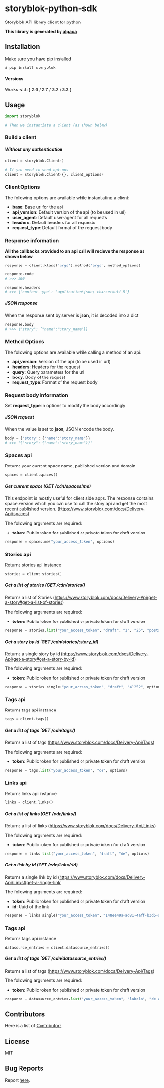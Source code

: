 # storyblok-python-sdk

Storyblok API library client for python

__This library is generated by [alpaca](https://github.com/pksunkara/alpaca)__

## Installation

Make sure you have [pip](https://pypi.python.org/pypi/pip) installed

```bash
$ pip install storyblok
```

#### Versions

Works with [ 2.6 / 2.7 / 3.2 / 3.3 ]

## Usage

```python
import storyblok

# Then we instantiate a client (as shown below)
```

### Build a client

##### Without any authentication

```python
client = storyblok.Client()

# If you need to send options
client = storyblok.Client({}, client_options)
```

### Client Options

The following options are available while instantiating a client:

 * __base__: Base url for the api
 * __api_version__: Default version of the api (to be used in url)
 * __user_agent__: Default user-agent for all requests
 * __headers__: Default headers for all requests
 * __request_type__: Default format of the request body

### Response information

__All the callbacks provided to an api call will recieve the response as shown below__

```python
response = client.klass('args').method('args', method_options)

response.code
# >>> 200

response.headers
# >>> {'content-type': 'application/json; charset=utf-8'}
```

##### JSON response

When the response sent by server is __json__, it is decoded into a dict

```python
response.body
# >>> {"story": {"name":"story_name"}}
```

### Method Options

The following options are available while calling a method of an api:

 * __api_version__: Version of the api (to be used in url)
 * __headers__: Headers for the request
 * __query__: Query parameters for the url
 * __body__: Body of the request
 * __request_type__: Format of the request body

### Request body information

Set __request_type__ in options to modify the body accordingly

##### JSON request

When the value is set to __json__, JSON encode the body.

```python
body = {'story': {'name':"story_name"}}
# >>> '{"story": {"name":"story_name"}}'
```

### Spaces api

Returns your current space name, published version and domain

```python
spaces = client.spaces()
```

##### Get current space (GET /cdn/spaces/me)

This endpoint is mostly useful for client side apps. The response contains space.version which you can use to call the story api and get the most recent published version. (https://www.storyblok.com/docs/Delivery-Api/spaces)

The following arguments are required:

 * __token__: Public token for published or private token for draft version

```python
response = spaces.me("your_access_token", options)
```

### Stories api

Returns stories api instance

```python
stories = client.stories()
```

##### Get a list of stories (GET /cdn/stories/)

Returns a list of Stories (https://www.storyblok.com/docs/Delivery-Api/get-a-story#get-a-list-of-stories)

The following arguments are required:

 * __token__: Public token for published or private token for draft version

```python
response = stories.list("your_access_token", "draft", "1", "25", "posts", "1527067945", options)
```

##### Get a story by id (GET /cdn/stories/:story_id)

Returns a single story by id (https://www.storyblok.com/docs/Delivery-Api/get-a-story#get-a-story-by-id)

The following arguments are required:

 * __token__: Public token for published or private token for draft version

```python
response = stories.single("your_access_token", "draft", "41252", options)
```

### Tags api

Returns tags api instance

```python
tags = client.tags()
```

##### Get a list of tags (GET /cdn/tags/)

Returns a list of tags (https://www.storyblok.com/docs/Delivery-Api/Tags)

The following arguments are required:

 * __token__: Public token for published or private token for draft version

```python
response = tags.list("your_access_token", "de", options)
```

### Links api

Returns links api instance

```python
links = client.links()
```

##### Get a list of links (GET /cdn/links/)

Returns a list of links (https://www.storyblok.com/docs/Delivery-Api/Links)

The following arguments are required:

 * __token__: Public token for published or private token for draft version

```python
response = links.list("your_access_token", "draft", "de", options)
```

##### Get a link by id (GET /cdn/links/:id)

Returns a single link by id (https://www.storyblok.com/docs/Delivery-Api/Links#get-a-single-link)

The following arguments are required:

 * __token__: Public token for published or private token for draft version
 * __id__: Uuid of the link

```python
response = links.single("your_access_token", "148ee49a-ad81-4aff-b3d5-a2b4b6739e65", options)
```

### Tags api

Returns tags api instance

```python
datasource_entries = client.datasource_entries()
```

##### Get a list of tags (GET /cdn/datasource_entries/)

Returns a list of tags (https://www.storyblok.com/docs/Delivery-Api/Tags)

The following arguments are required:

 * __token__: Public token for published or private token for draft version

```python
response = datasource_entries.list("your_access_token", "labels", "de-at", options)
```

## Contributors
Here is a list of [Contributors](https://github.com/storyblok/storyblok-python-sdk/contributors)

## License
MIT

## Bug Reports
Report [here](https://github.com/storyblok/storyblok-python-sdk/issues).
